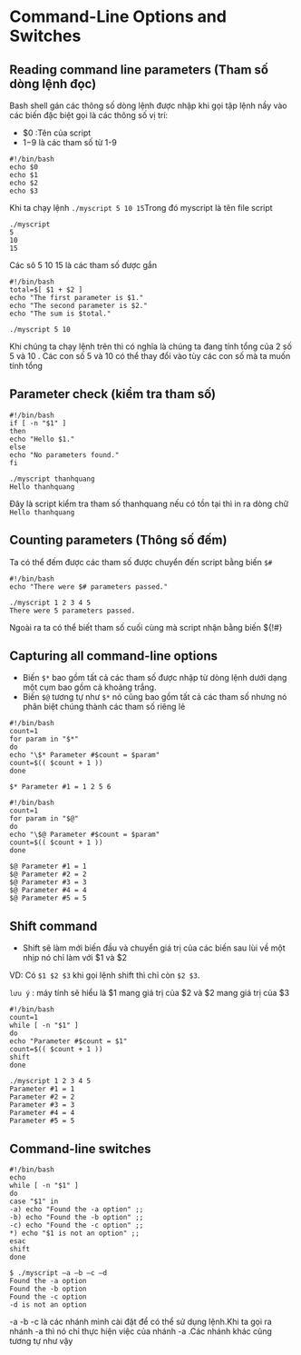 #  Command-Line Options and Switches
## Reading command line parameters (Tham số dòng lệnh đọc)
Bash shell gán các thông số dòng lệnh được nhập khi gọi tập lệnh nầy vào các biến đặc biệt gọi là các thông số vị trí:
- $0 :Tên của script
- $1-$9 là các tham số từ 1-9
```
#!/bin/bash
echo $0
echo $1
echo $2
echo $3
```
Khi ta chạy lệnh `./myscript 5 10 15`Trong đó myscript là tên file script
```
./myscript
5
10
15
```
Các sô 5 10 15 là các tham số được gắn

```
#!/bin/bash
total=$[ $1 + $2 ]
echo "The first parameter is $1."
echo "The second parameter is $2."
echo "The sum is $total."
```
```
./myscript 5 10
```
Khi chúng ta chạy lệnh trên thì có nghĩa là chúng ta đang tính tổng của 2 số 5 và 10 . Các con số 5 và 10 có thể thay đổi vào tùy các con số mà ta muốn tính tổng

## Parameter check (kiểm tra tham số)

```
#!/bin/bash
if [ -n "$1" ]
then
echo "Hello $1."
else
echo "No parameters found."
fi
```
```
./myscript thanhquang
Hello thanhquang
```
Đây là script kiểm tra tham số thanhquang nếu có tồn tại thì in ra dòng chữ `Hello thanhquang`

## Counting parameters (Thông số đếm)
Ta có thể đếm được các tham số được chuyển đến script bằng biến `$#`
```
#!/bin/bash
echo "There were $# parameters passed."
```
```
./myscript 1 2 3 4 5
There were 5 parameters passed.
```
Ngoài ra ta có thể biết tham số cuối cùng mà script nhận bằng biến ${!#}

## Capturing all command-line options 
- Biến `$*` bao gồm tất cả các tham số được nhập từ dòng lệnh dưới dạng một cụm bao gồm cả khoảng trắng.
- Biến `$@` tương tự như `$*` nó cũng bao gồm tất cả các tham số nhưng nó phân biệt chúng thành các tham số riêng lẻ
```
#!/bin/bash
count=1
for param in "$*"
do
echo "\$* Parameter #$count = $param"
count=$(( $count + 1 ))
done
```
```
$* Parameter #1 = 1 2 5 6
```

```
#!/bin/bash
count=1
for param in "$@"
do
echo "\$@ Parameter #$count = $param"
count=$(( $count + 1 ))
done
```
```
$@ Parameter #1 = 1
$@ Parameter #2 = 2
$@ Parameter #3 = 3
$@ Parameter #4 = 4
$@ Parameter #5 = 5
```
## Shift command
- Shift sẽ làm mới biến đầu và chuyển giá trị của các biến sau lùi về một nhịp nó chỉ làm với $1 và $2


VD: Có `$1 $2 $3` khi gọi lệnh shift thì chỉ còn `$2 $3`.

`lưu ý` : máy tính sẽ hiểu là $1 mang giá trị của $2 và $2 mang giá trị của $3

```
#!/bin/bash
count=1
while [ -n "$1" ]
do
echo "Parameter #$count = $1"
count=$(( $count + 1 ))
shift
done
```
```
./myscript 1 2 3 4 5
Parameter #1 = 1
Parameter #2 = 2
Parameter #3 = 3
Parameter #4 = 4
Parameter #5 = 5
```
## Command-line switches
```
#!/bin/bash
echo
while [ -n "$1" ]
do
case "$1" in
-a) echo "Found the -a option" ;;
-b) echo "Found the -b option" ;;
-c) echo "Found the -c option" ;;
*) echo "$1 is not an option" ;;
esac
shift
done
```
```
$ ./myscript –a –b –c –d
Found the -a option
Found the -b option
Found the -c option
-d is not an option
```
-a -b -c là các nhánh mình cài đặt để có thể sử dụng lệnh.Khi ta gọi ra nhánh -a thì nó chỉ thực hiện việc của nhánh -a .Các nhánh khác cũng tương tự như vậy

